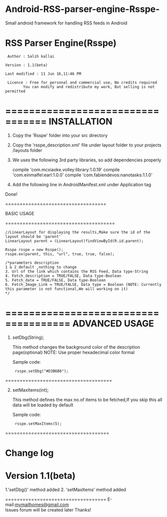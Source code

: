 # Android-RSS-parser-engine-Rsspe-
Small android framework for handling RSS feeds in Android

RSS Parser Engine(Rsspe)
========================

	 Author : Salih kallai
 
 	Version : 1.1(beta)
 
 	Last modified : 11 Jun 16,11:46 PM
 
	 Licence : Free for personal and commercial use, No credits required
			You can modify and redistribute my work, But selling is not permitted


=================================
INSTALLATION
=================================
1. Copy the 'Rsspe' folder into your src directory

2. Copy the 'rsspe_description.xml' file under layout folder to your projects /layouts folder

3. We uses the following 3rd party libraries, so add dependencies properly

	compile 'com.mcxiaoke.volley:library:1.0.19'
    	compile 'com.einmalfel:earl:1.0.0'
    	compile 'com.fabiendevos:nanotasks:1.1.0'
	
4. Add the following line in AndroidManifest.xml under Application tag

	<activity android:name=".Rsspe.Rsspe_description"></activity>
	
Done!

===================================

BASIC USAGE

======================================

	//LinearLayout for displaying the results,Make sure the id of the layout should be 'parent'
	LinearLayout parent = (LinearLayout)findViewById(R.id.parent);
	
	Rsspe rsspe = new Rsspe();
    rsspe.ex(parent, this, "url", true, true, false);
	
	/*parameters description
	1 & 2 default ,nothing to change
	3. Url of the link which contains the RSS Feed, Data type-String
	4. Fetch_description = TRUE/FALSE, Data type-Boolean
	5. Fetch_date = TRUE/FALSE, Data type-Boolean
	6. Fetch_Image_Link = TRUE/FALSE, Data type = Boolean (NOTE: Currently this parameter is not functional,We will working on it)
	*/
	
	
=====================================
ADVANCED USAGE
=====================================

1. setDbg(String);

	This method changes the background color of the description page(optional)
	NOTE: Use proper hexadecimal color formal
	
	Sample code:
	
		rsspe.setDbg("#D3B6B6");
		
=====================================

2. setMaxItems(int);

	This method defines the max no.of items to be fetched,If you skip this all data will be loaded by default
	
	Sample code:
	
		rsspe.setMaxItems(5);
		
====================================


Change log
==========
Version 1.1(beta)
===========
1.'setDbg()' method added 
2. 'setMaxItems' method added
	
	
	
===================================
E-mail:mymailhomes@gmail.com	
Issues forum will be created later
Thanks!	
	
	

